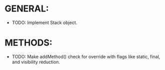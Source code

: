 # GENERAL:
- TODO: Implement Stack object.

# METHODS:
- TODO: Make addMethod() check for override with flags like static, final, and visibility reduction.
